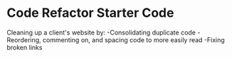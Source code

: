 # Code Refactor Starter Code
Cleaning up a client's website by:
-Consolidating duplicate code
-Reordering, commenting on, and spacing code to more easily read
-Fixing broken links